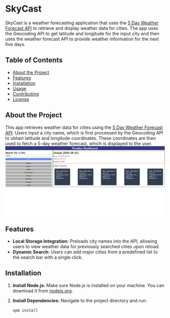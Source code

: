# SkyCast

SkyCast is a weather forecasting application that uses the [5 Day Weather Forecast API](https://openweathermap.org/forecast5) to retrieve and display weather data for cities. The app uses the Geocoding API to get latitude and longitude for the input city and then uses the weather forecast API to provide weather information for the next five days.

## Table of Contents

- [About the Project](#about-the-project)
- [Features](#features)
- [Installation](#installation)
- [Usage](#usage)
- [Contributing](#contributing)
- [License](#license)

## About the Project 

This app retrieves weather data for cities using the [5 Day Weather Forecast API](https://openweathermap.org/forecast5). Users input a city name, which is first processed by the Geocoding API to obtain latitude and longitude coordinates. These coordinates are then used to fetch a 5-day weather forecast, which is displayed to the user.
![Weather App Image](image-1.png)

## Features

- **Local Storage Integration:** Preloads city names into the API, allowing users to view weather data for previously searched cities upon reload.
- **Dynamic Search:** Users can add major cities from a predefined list to the search bar with a single click.

## Installation

1. **Install Node.js:** Make sure Node.js is installed on your machine. You can download it from [nodejs.org](https://nodejs.org/).

2. **Install Dependencies:**
   Navigate to the project directory and run:
   ```bash
   npm install

